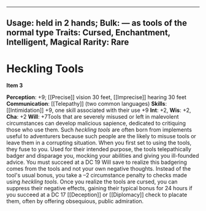 
---
Usage: held in 2 hands;
Bulk: — as tools of the normal type
Traits: Cursed, Enchantment, Intelligent, Magical
Rarity: Rare
---

# Heckling Tools

**Item 3**

> 
**Perception**: +9; [[Precise]] vision 30 feet, [[Imprecise]] hearing 30 feet
**Communication**:  [[Telepathy]] (two common languages)
**Skills**:  [[Intimidation]] +9, one skill associated with their use +9
**Int**: +2,
**Wis**: +2,
**Cha**: +2
**Will**: +7Tools that are severely misused or left in malevolent circumstances can develop malicious sapience, dedicated to critiquing those who use them. Such *heckling tools* are often born from implements useful to adventurers because such people are the likely to misuse tools or leave them in a corrupting situation. When you first set to using the tools, they fuse to you. Used for their intended purpose, the tools telepathically badger and disparage you, mocking your abilities and giving you ill-founded advice. You must succeed at a DC 19 Will save to realize this badgering comes from the tools and not your own negative thoughts. Instead of the tool's usual bonus, you take a –2 circumstance penalty to checks made using *heckling tools*. Once you realize the tools are cursed, you can suppress their negative effects, gaining their typical bonus for 24 hours if you succeed at a DC 17 [[Deception]] or [[Diplomacy]] check to placate them, often by offering obsequious, public admiration.
